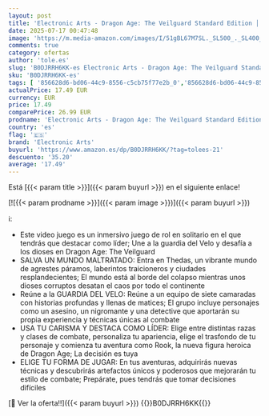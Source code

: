 ```yaml
---
layout: post
title: 'Electronic Arts - Dragon Age: The Veilguard Standard Edition │ Xbox Series X│S - Código de descarga'
date: 2025-07-17 00:47:48
image: 'https://m.media-amazon.com/images/I/51gBL67M7SL._SL500_._SL400_.jpg'
comments: true
category: ofertas
author: 'tole.es'
slug: 'B0DJRRH6KK-es Electronic Arts - Dragon Age: The Veilguard Standard...'
sku: 'B0DJRRH6KK-es'
tags: [ '856628d6-bd06-44c9-8556-c5cb75f77e2b_0','856628d6-bd06-44c9-8556-c5cb75f77e2b_2201','856628d6-bd06-44c9-8556-c5cb75f77e2b_3601','Arborist Merchandising Root','Hardware y juegos para Xbox Series X y S','Juegos para Xbox Series X y S','Preventa de Videojuegos','Self Service','Special Features Stores','Videojuegos','Videojuegos más esperados','electronic arts','xbox','🇪🇸', ]
actualPrice: 17.49 EUR
currency: EUR
price: 17.49
comparePrice: 26.99 EUR
prodname: 'Electronic Arts - Dragon Age: The Veilguard Standard Edition │ Xbox Series X│S - Código de descarga'
country: 'es'
flag: '🇪🇸'
brand: 'Electronic Arts'
buyurl: 'https://www.amazon.es/dp/B0DJRRH6KK/?tag=tolees-21'
descuento: '35.20'
average: '17.49'
---
```


Está [{{< param title >}}]({{< param buyurl >}}) en el siguiente enlace!

[![{{< param prodname >}}]({{< param image >}})]({{< param buyurl >}})

ℹ️:

- Este video juego es un inmersivo juego de rol en solitario en el que tendrás que destacar como líder; Une a la guardia del Velo y desafía a los dioses en Dragon Age: The Veilguard
- SALVA UN MUNDO MALTRATADO: Entra en Thedas, un vibrante mundo de agrestes páramos, laberintos traicioneros y ciudades resplandecientes; El mundo está al borde del colapso mientras unos dioses corruptos desatan el caos por todo el continente
- Reúne a la GUARDIA DEL VELO: Reúne a un equipo de siete camaradas con historias profundas y llenas de matices; El grupo incluye personajes como un asesino, un nigromante y una detective que aportarán su propia experiencia y técnicas únicas al combate
- USA TU CARISMA Y DESTACA COMO LÍDER: Elige entre distintas razas y clases de combate, personaliza tu apariencia, elige el trasfondo de tu personaje y comienza tu aventura como Rook, la nueva figura heroica de Dragon Age; La decisión es tuya
- ELIGE TU FORMA DE JUGAR: En tus aventuras, adquirirás nuevas técnicas y descubrirás artefactos únicos y poderosos que mejorarán tu estilo de combate; Prepárate, pues tendrás que tomar decisiones difíciles

[🛒 Ver la oferta!!]({{< param buyurl >}})
{{<world>}}B0DJRRH6KK{{</world>}}
